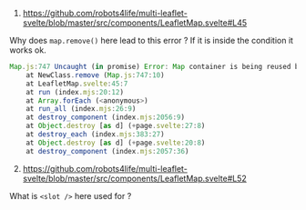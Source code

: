 1.  https://github.com/robots4life/multi-leaflet-svelte/blob/master/src/components/LeafletMap.svelte#L45

Why does `map.remove()` here lead to this error ? If it is inside the condition it works ok.

```js
Map.js:747 Uncaught (in promise) Error: Map container is being reused by another instance
    at NewClass.remove (Map.js:747:10)
    at LeafletMap.svelte:45:7
    at run (index.mjs:20:12)
    at Array.forEach (<anonymous>)
    at run_all (index.mjs:26:9)
    at destroy_component (index.mjs:2056:9)
    at Object.destroy [as d] (+page.svelte:27:8)
    at destroy_each (index.mjs:383:27)
    at Object.destroy [as d] (+page.svelte:20:8)
    at destroy_component (index.mjs:2057:36)
```

2.  https://github.com/robots4life/multi-leaflet-svelte/blob/master/src/components/LeafletMap.svelte#L52

What is `<slot />` here used for ?

